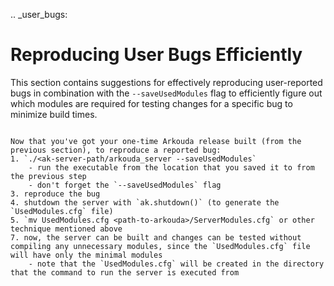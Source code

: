 .. _user_bugs:

Reproducing User Bugs Efficiently
=================================


This section contains suggestions for effectively reproducing user-reported bugs in combination with the `--saveUsedModules` flag to efficiently figure out which modules are required for testing changes for a specific bug to minimize build times.

~~~~~~~TODO: LINK TO OTHER PAGE~~~~~~~~~~~~

Now that you've got your one-time Arkouda release built (from the previous section), to reproduce a reported bug:
1. `./<ak-server-path/arkouda_server --saveUsedModules`
    - run the executable from the location that you saved it to from the previous step
    - don't forget the `--saveUsedModules` flag
3. reproduce the bug
4. shutdown the server with `ak.shutdown()` (to generate the `UsedModules.cfg` file)
5. `mv UsedModules.cfg <path-to-arkouda>/ServerModules.cfg` or other technique mentioned above
7. now, the server can be built and changes can be tested without compiling any unnecessary modules, since the `UsedModules.cfg` file will have only the minimal modules
    - note that the `UsedModules.cfg` will be created in the directory that the command to run the server is executed from

